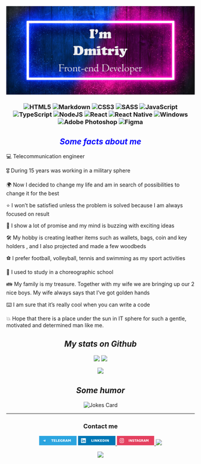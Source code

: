 <img align = "center" src="img/banner2.png">
<h3 align = "center">

![HTML5](https://img.shields.io/badge/html5-%23E34F26.svg?style=for-the-badge&logo=html5&logoColor=white) ![Markdown](https://img.shields.io/badge/markdown-%23000000.svg?style=for-the-badge&logo=markdown&logoColor=white) ![CSS3](https://img.shields.io/badge/css3-%231572B6.svg?style=for-the-badge&logo=css3&logoColor=white) ![SASS](https://img.shields.io/badge/SASS-hotpink.svg?style=for-the-badge&logo=SASS&logoColor=white) ![JavaScript](https://img.shields.io/badge/javascript-%23323330.svg?style=for-the-badge&logo=javascript&logoColor=%23F7DF1E) ![TypeScript](https://img.shields.io/badge/typescript-%23007ACC.svg?style=for-the-badge&logo=typescript&logoColor=white) ![NodeJS](https://img.shields.io/badge/node.js-6DA55F?style=for-the-badge&logo=node.js&logoColor=white) ![React](https://img.shields.io/badge/react-%2320232a.svg?style=for-the-badge&logo=react&logoColor=%2361DAFB) ![React Native](https://img.shields.io/badge/react_native-%2320232a.svg?style=for-the-badge&logo=react&logoColor=%2361DAFB) ![Windows](https://img.shields.io/badge/Windows-0078D6?style=for-the-badge&logo=windows&logoColor=white) ![Adobe Photoshop](https://img.shields.io/badge/adobe%20photoshop-%2331A8FF.svg?style=for-the-badge&logo=adobe%20photoshop&logoColor=white) ![Figma](https://img.shields.io/badge/figma-%23F24E1E.svg?style=for-the-badge&logo=figma&logoColor=white)
</h3>

<div style="text-align:center; color:Blue">

## ***Some facts about me*** 

</div>

💻 Telecommunication engineer

🎖️ During 15 years was working in a military sphere

🌍  Now I decided to change my life and am in search of possibilities to change it for the best

⭐ I won’t be satisfied unless the problem is solved because I am always focused on result

🧠 I show a lot of promise and my mind is buzzing with exciting ideas

🛠 My hobby is creating leather items such as wallets, bags, coin and key holders , and I also projected and made a few woodbeds

⚽ I prefer football, volleyball, tennis and swimming as my sport activities

🕺 I used to study in a choreographic school

👪 My family is my treasure. Together with my wife we are bringing up our 2 nice boys. My wife always says that I’ve got golden hands

⌨️ I am sure that it’s really cool when you can write a code

💥 Hope that there is a place under the sun in IT sphere for such a gentle, motivated and determined man like me. 

<div style=" text-align:center">

## ***My stats on Github***

</div>

<div style="text-align:center">

![](https://github-profile-summary-cards.vercel.app/api/cards/stats?username=groont89&theme=monokai)
![](https://github-profile-summary-cards.vercel.app/api/cards/productive-time?username=groont89&theme=monokai)

![](https://github-profile-summary-cards.vercel.app/api/cards/profile-details?username=groont89&theme=monokai)


</div>

<div style="text-align:center">

## ***Some humor***

![Jokes Card](https://readme-jokes.vercel.app/api)


</div>

-----------
<div style="text-align:center">

### **Contact  me**

<a href="https://t.me/groont89"><img src="img/telegram2.svg" width=100 height=25px ></a> <a href="https://www.linkedin.com/in/dmitriy-hlubokiy-313a79222/"> <img src="img/linkedin.svg" width=100 height=25px ><a href="https://www.instagram.com/groont89/"> <img src="img/instagram.svg" width=100 height=25px> <a href="https://www.codewars.com/users/groont89/"> <img src="https://www.codewars.com/users/groont89/badges/micro" width=150 heigth=25px  >

![](https://komarev.com/ghpvc/?username=your-github-groont89)
</div>



<!-- [![codewars](https://www.codewars.com/users/groont89/badges/large)](https://www.codewars.com/users/groont89)    -->

<!-- ![](https://komarev.com/ghpvc/?username=your-github-groont89) -->

<!-- ![](https://github-profile-summary-cards.vercel.app/api/cards/most-commit-language?username=groont89&theme=monokai) -->

<!-- [![Anurag's GitHub stats](https://github-readme-stats.vercel.app/api?username=groont89&theme=tokyonight)](https://github.com/groont89/github-readme-stats) -->

<!-- <img src="https://readme-jokes.vercel.app/api" alt="Jokes Card" /> -->
